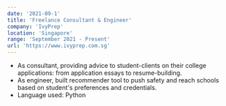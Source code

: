 ```yaml
---
date: '2021-09-1'
title: 'Freelance Consultant & Engineer'
company: 'IvyPrep'
location: 'Singapore'
range: 'September 2021 - Present'
url: 'https://www.ivyprep.com.sg'
---
```


- As consultant, providing advice to student-clients on their college applications: from application essays to resume-building.
- As engineer, built recommender tool to push safety and reach schools based on student's preferences and credentials.
- Language used: Python
